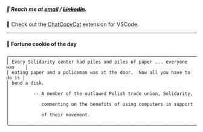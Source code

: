 ##### :calling: Reach me at **[email](mailto:johannes@stenmark.in)** ***/*** **[~~LinkedIn~~](https://www.linkedin.com/in/johannes-stenmark)**.
:feet: Check out the [ChatCopyCat](https://github.com/jstenmark/ChatCopyCat) extension for VSCode.

---
#### :cookie: Fortune cookie of the day
```smalltalk
╭──────────────────────────────────────────────────────────────────────────╮
│ Every Solidarity center had piles and piles of paper ... everyone was    │
│ eating paper and a policeman was at the door.  Now all you have to do is │
│ bend a disk.                                                             │
│         -- A member of the outlawed Polish trade union, Solidarity,      │
│            commenting on the benefits of using computers in support      │
│            of their movement.                                            │
╰──────────────────────────────────────────────────────────────────────────╯
```

